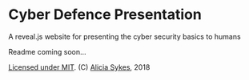 # Cyber Defence Presentation

A reveal.js website for presenting the cyber security basics to humans

Readme coming soon...

[Licensed under MIT](https://gist.github.com/Lissy93/143d2ee01ccc5c052a17). (C) [Alicia Sykes](https://aliciasykes.com), 2018